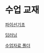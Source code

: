 # 수업 교재

[파이선기초](https://docs.google.com/presentation/d/1H0ftWU1Kdst1Ap0wQtqc5oN13KM0tKFHeH8C_4iF-4o/edit?usp=sharing)

[딥러닝](https://docs.google.com/presentation/d/1lrMb16HPS9u0gcnrTodC3ZW3ZhW1yezMxKnHkK2wnAM/edit#slide=id.g15d37e583ae_0_0)

[수업자료 폴더](https://drive.google.com/drive/folders/1W4TaZHOXEU9OPFg-71fc2bHlqg2KSVww?usp=share_link)

